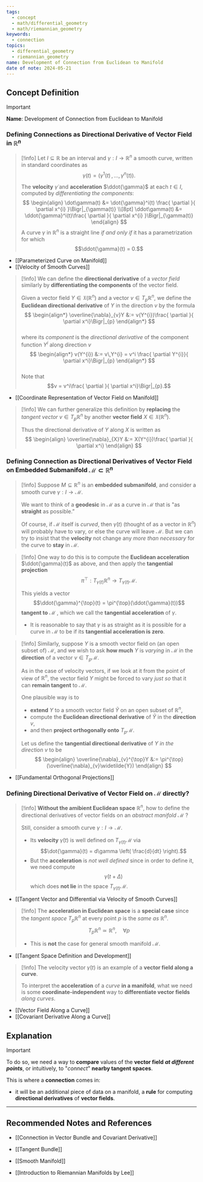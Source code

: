 ```yaml
---
tags:
  - concept
  - math/differential_geometry
  - math/riemannian_geometry
keywords:
  - connection
topics:
  - differential_geometry
  - riemannian_geometry
name: Development of Connection from Euclidean to Manifold
date of note: 2024-05-21
---
```


## Concept Definition

>[!important]
>**Name**: Development of Connection from Euclidean to Manifold

### Defining Connections as Directional Derivative of Vector Field in $\mathbb{R}^{n}$

>[!info]
>Let $I \subseteq \mathbb{R}$ be an interval and  $\gamma: I \rightarrow \mathbb{R}^n$ a smooth curve, written in standard coordinates as $$\gamma(t)= (\gamma^1(t) \,{,}\ldots{,}\, \gamma^n(t)).$$ 
>
>The **velocity** $\dot{\gamma}$ and **acceleration** $\ddot{\gamma}$ at each $t \in I$, computed by *differentiating the components*:
>$$
> \begin{align}
> \dot\gamma(t) &= \dot{\gamma}^i(t) \frac{ \partial  }{ \partial x^{i} }\Bigr|_{\gamma(t)} \\[8pt]
> \ddot\gamma(t) &= \ddot{\gamma}^i(t)\frac{ \partial  }{ \partial x^{i} }\Bigr|_{\gamma(t)}
> \end{align}
>$$ 
>A curve $\gamma$ in $\mathbb{R}^n$ is a straight line *if and only if* it has a parametrization for which $$\ddot{\gamma}(t) = 0.$$

- [[Parameterized Curve on Manifold]]
- [[Velocity of Smooth Curves]]

>[!info]
> We can define the **directional derivative** of a *vector field* similarly by **differentiating the components** of the vector field. 
> 
> Given a vector field $Y \in \mathfrak{X}(\mathbb{R}^n)$ and a vector $v \in T_{p}\mathbb{R}^n$, we define the **Euclidean directional derivative** of $Y$ in the direction $v$ by the formula
>$$ 
> \begin{align*}
> \overline{\nabla}_{v}Y &:= v(Y^{i})\frac{ \partial  }{ \partial x^i}\Bigr|_{p}
> \end{align*}
>$$  
>where its *component* is the *directional derivative* of the component function $Y^i$ along direction $v$
>$$
> \begin{align*}
> v(Y^{i}) &:= v\,Y^{i} = v^i \frac{ \partial  Y^{i}}{ \partial x^i}\Bigr|_{p}
> \end{align*}
>$$  
>Note that $$v = v^i\frac{ \partial  }{ \partial x^i}\Bigr|_{p}.$$

- [[Coordinate Representation of Vector Field on Manifold]]

>[!info]
>We can further generalize this definition by **replacing** the *tangent vector* $v \in T_{p}\mathbb{R}^n$ by another **vector field** $X \in  \mathfrak{X}(\mathbb{R}^n)$. 
>
>Thus the directional derivative of $Y$ along $X$ is written as
>$$
> \begin{align}
> \overline{\nabla}_{X}Y &:= X(Y^{i})\frac{ \partial  }{ \partial x^i}
> \end{align}
>$$ 

### Defining Connection as Directional Derivatives of Vector Field on Embedded Submanifold $\mathcal{M} \subset \mathbb{R}^{n}$

>[!info]
>Suppose $M \subseteq \mathbb{R}^n$ is an **embedded submanifold**, and consider a smooth curve $\gamma: I \rightarrow \mathcal{M}$. 
>
>We want to think of a **geodesic** in $\mathcal{M}$ as a curve in $\mathcal{M}$ that is "as **straight** as possible.” 
>
>Of course, if $\mathcal{M}$ itself is *curved*, then $\dot{\gamma}(t)$ (thought of as a vector in $\mathbb{R}^n$) will probably have to vary, or else the curve will leave $\mathcal{M}$. But we can try to insist that the **velocity** not change any *more than necessary* for the curve to **stay** in $\mathcal{M}$.  

>[!info]
>One way to do this is to compute the **Euclidean acceleration** $\ddot{\gamma}(t)$ as above, and then apply the **tangential projection** $$\pi^{\top}: T_{\gamma(t)}\mathbb{R}^{n} \rightarrow T_{\gamma(t)}\mathcal{M}.$$ 
>
>This yields a vector $$\ddot{\gamma}^{\top}(t) = \pi^{\top}(\ddot{\gamma}(t))$$ **tangent to** $\mathcal{M}$ , which we call the **tangential acceleration** of $\gamma$.  
>
>- It is reasonable to say that $\gamma$ is as straight as it is possible for a curve in $\mathcal{M}$ to be if its **tangential acceleration is zero**.

>[!info]
> Similarly, suppose $Y$ is a smooth vector field on (an open subset of) $\mathcal{M}$, and we wish to ask **how much** $Y$ is *varying* in $\mathcal{M}$ in the **direction** of a vector $v \in T_{p}\mathcal{M}$. 
> 
> As in the case of velocity vectors, if we look at it from the point of view of $\mathbb{R}^n$, the vector field $Y$ might be forced to vary *just so* that it can **remain tangent** to $\mathcal{M}$. 
> 
> One plausible way is to 
> - **extend** $Y$ to a smooth vector field $\widetilde{Y}$ on an open subset of $\mathbb{R}^n$, 
> - compute the **Euclidean directional derivative** of $\widetilde{Y}$ in the **direction** $v$, 
> - and then **project orthogonally onto** $T_{p}\mathcal{M}$. 
>   
>Let us define the **tangential directional derivative** of $Y$ *in the direction* $v$ to be
>$$
> \begin{align}
> \overline{\nabla}_{v}^{\top}Y &:= \pi^{\top}(\overline{\nabla}_{v}\widetilde{Y}) 
> \end{align} 
>$$ 

- [[Fundamental Orthogonal Projections]]
### Defining Directional Derivative of Vector Field on $\mathcal{M}$ directly?

>[!info]
>**Without the amibient Euclidean space** $\mathbb{R}^{n}$, how to define the directional derivatives of vector fields on an *abstract manifold* $\mathcal{M}$ ? 
>
>Still, consider a smooth curve $\gamma: I \rightarrow \mathcal{M}$. 
>- Its **velocity** $\dot{\gamma}(t)$ is well defined on $T_{\gamma(t)}\mathcal{M}$ via $$\dot{\gamma}(t) = d\gamma \left( \frac{d}{dt} \right).$$ 
>- But the **acceleration** is *not well defined* since in order to define it, we need compute $$\dot{\gamma}(t + \Delta)$$ which does **not lie** in the space $T_{\gamma(t)}\mathcal{M}$.

- [[Tangent Vector and Differential via Velocity of Smooth Curves]]

>[!info]
>The **acceleration in Euclidean space** is a **special case** since the *tangent space* $T_{p}\mathbb{R}^n$ at every point $p$ is the *same as* $\mathbb{R}^n$.  $$T_{p}\mathbb{R}^n \simeq \mathbb{R}^{n}, \quad \forall p$$
>- This is **not** the case for general smooth manifold $\mathcal{M}$.

- [[Tangent Space Definition and Development]]

>[!info]
>The velocity vector $\dot{\gamma}(t)$ is an example of a **vector field along a curve**. 
>
>To interpret the **acceleration** of a *curve* **in a manifold**, what we need is some **coordinate-independent** way to **differentiate vector fields** *along curves*.

- [[Vector Field Along a Curve]]
- [[Covariant Derivative Along a Curve]]

## Explanation


>[!important]
>To do so, we need a way to **compare** values of the **vector field** ***at different points***, or intuitively, to "*connect*" **nearby tangent spaces**. 
>
>This is where a **connection** comes in: 
>- it will be an additional piece of data on a manifold, a **rule** for computing **directional derivatives** of **vector fields**.






-----------
##  Recommended Notes and References

- [[Connection in Vector Bundle and Covariant Derivative]]
- [[Tangent Bundle]]

- [[Smooth Manifold]]

- [[Introduction to Riemannian Manifolds by Lee]]